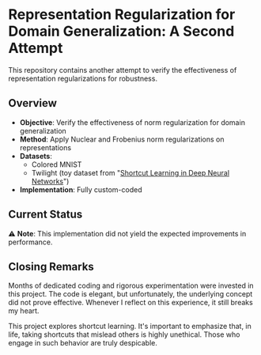 # Representation Regularization for Domain Generalization: A Second Attempt

This repository contains another attempt to verify the effectiveness of representation regularizations for robustness.

## Overview

- **Objective**: Verify the effectiveness of norm regularization for domain generalization
- **Method**: Apply Nuclear and Frobenius norm regularizations on representations
- **Datasets**: 
  - Colored MNIST
  - Twilight (toy dataset from "[Shortcut Learning in Deep Neural Networks](https://arxiv.org/abs/2004.07780)")
- **Implementation**: Fully custom-coded

## Current Status

⚠️ **Note**: This implementation did not yield the expected improvements in performance.

## Closing Remarks

Months of dedicated coding and rigorous experimentation were invested in this project. The code is elegant, but unfortunately, the underlying concept did not prove effective. Whenever I reflect on this experience, it still breaks my heart.

This project explores shortcut learning. It's important to emphasize that, in life, taking shortcuts that mislead others is highly unethical. Those who engage in such behavior are truly despicable.
